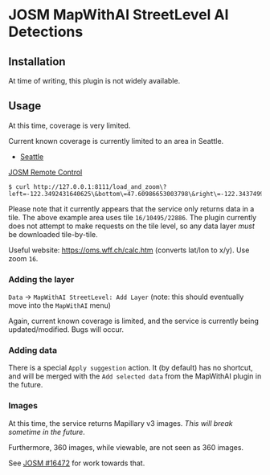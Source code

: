 # JOSM MapWithAI StreetLevel AI Detections
## Installation
At time of writing, this plugin is not widely available.

## Usage
At this time, coverage is very limited.

Current known coverage is currently limited to an area in Seattle.

* [Seattle](https://www.openstreetmap.org/#map=17/47.61192/-122.34495)

[JOSM Remote Control](http://127.0.0.1:8111/load_and_zoom?left=-122.3492431640625&bottom=47.60986653003798&right=-122.34374999999999&top=47.61356975397398)
```shell
$ curl http://127.0.0.1:8111/load_and_zoom\?left=-122.3492431640625\&bottom\=47.60986653003798\&right\=-122.34374999999999\&top\=47.61356975397398
```

Please note that it currently appears that the service only returns data in a tile. The above example area uses tile
`16/10495/22886`. The plugin currently does not attempt to make requests on the tile level, so any data layer _must_
be downloaded tile-by-tile.

Useful website: https://oms.wff.ch/calc.htm (converts lat/lon to x/y). Use zoom `16`.
### Adding the layer
`Data` -> `MapWithAI StreetLevel: Add Layer` (note: this should eventually move into the `MapWithAI` menu)

Again, current known coverage is limited, and the service is currently being updated/modified. Bugs will occur.

### Adding data
There is a special `Apply suggestion` action. It (by default) has no shortcut, and will be merged with the `Add selected data` from the MapWithAI plugin in the future.

### Images
At this time, the service returns Mapillary v3 images. _This will break sometime in the future_.

Furthermore, 360 images, while viewable, are not seen as 360 images.

See [JOSM #16472](https://josm.openstreetmap.de/ticket/16472) for work towards that.
